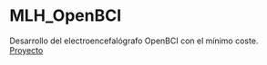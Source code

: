 # MLH_OpenBCI
Desarrollo del electroencefalógrafo OpenBCI con el mínimo coste.<br>
[Proyecto](https://github.com/JavierMoralesEstevez/MLH_OpenBCI/blob/master/mkdocs/index.md)
